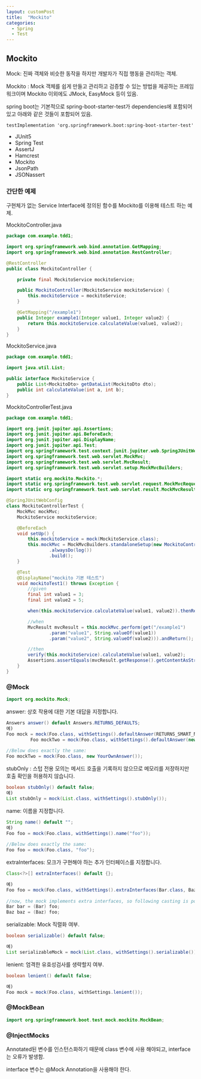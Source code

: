```yaml
---
layout: customPost
title:  "Mockito"
categories: 
  - Spring
  - Test
---
```


##  Mockito

Mock: 진짜 객체와 비슷한 동작을 하지만 개발자가 직접 행동을 관리하는 객체.

Mockito : Mock 객체를 쉽게 만들고 관리하고 검증할 수 있는 방법을 제공하는 프레임워크이며 Mockito 이외에도 JMock, EasyMock 등이 있음.



spring boot는 기본적으로 spring-boot-starter-test가 dependencies에 포함되어 있고 아래와 같은 것들이 포함되어 있음.

```
testImplementation 'org.springframework.boot:spring-boot-starter-test'
```

- JUnit5
- Spring Test
- AssertJ
- Hamcrest
- Mockito
- JsonPath
- JSONassert



### 간단한 예제 

구현체가 없는  Service Interface에 정의된 함수를 Mockito를 이용해 테스트 하는 예제.

MockitoController.java

```java
package com.example.tdd1;

import org.springframework.web.bind.annotation.GetMapping;
import org.springframework.web.bind.annotation.RestController;

@RestController
public class MockitoController {

    private final MockitoService mockitoService;

    public MockitoController(MockitoService mockitoService) {
        this.mockitoService = mockitoService;
    }

    @GetMapping("/example1")
    public Integer example1(Integer value1, Integer value2) {
        return this.mockitoService.calculateValue(value1, value2);
    }
}

```

MockitoService.java

```java
package com.example.tdd1;

import java.util.List;

public interface MockitoService {
    public List<MockitoDto> getDataList(MockitoDto dto);
    public int calculateValue(int a, int b);
}
```

MockitoControllerTest.java

```java
package com.example.tdd1;

import org.junit.jupiter.api.Assertions;
import org.junit.jupiter.api.BeforeEach;
import org.junit.jupiter.api.DisplayName;
import org.junit.jupiter.api.Test;
import org.springframework.test.context.junit.jupiter.web.SpringJUnitWebConfig;
import org.springframework.test.web.servlet.MockMvc;
import org.springframework.test.web.servlet.MvcResult;
import org.springframework.test.web.servlet.setup.MockMvcBuilders;

import static org.mockito.Mockito.*;
import static org.springframework.test.web.servlet.request.MockMvcRequestBuilders.get;
import static org.springframework.test.web.servlet.result.MockMvcResultHandlers.log;

@SpringJUnitWebConfig
class MockitoControllerTest {
    MockMvc mockMvc;
    MockitoService mockitoService;

    @BeforeEach
    void setUp() {
        this.mockitoService = mock(MockitoService.class);
        this.mockMvc = MockMvcBuilders.standaloneSetup(new MockitoController(mockitoService))
                .alwaysDo(log())
                .build();
    }

    @Test
    @DisplayName("mockito 기본 테스트")
    void mockitoTest1() throws Exception {
        //given
        final int value1 = 3;
        final int value2 = 5;

        when(this.mockitoService.calculateValue(value1, value2)).thenReturn(value1 * value2);

        //when
        MvcResult mvcResult = this.mockMvc.perform(get("/example1")
                .param("value1", String.valueOf(value1))
                .param("value2", String.valueOf(value2))).andReturn();

        //then
        verify(this.mockitoService).calculateValue(value1, value2);
        Assertions.assertEquals(mvcResult.getResponse().getContentAsString(), String.valueOf(value1 * value2));
    }
}
```



### @Mock

```java
import org.mockito.Mock;
```



answer: 상호 작용에 대한 기본 대답을 지정합니다.

```java
Answers answer() default Answers.RETURNS_DEFAULTS;
예)
Foo mock = mock(Foo.class, withSettings().defaultAnswer(RETURNS_SMART_NULLS));
         Foo mockTwo = mock(Foo.class, withSettings().defaultAnswer(new YourOwnAnswer()));
      
//Below does exactly the same:
Foo mockTwo = mock(Foo.class, new YourOwnAnswer());
```

stubOnly : 스텁 전용 모의는 메서드 호출을 기록하지 않으므로 메모리를 저장하지만 호출 확인을 허용하지 않습니다.

```java
boolean stubOnly() default false;
예)
List stubOnly = mock(List.class, withSettings().stubOnly());
```

name: 이름을 지정합니다.

```java
String name() default "";
예)
Foo foo = mock(Foo.class, withSettings().name("foo"));
      
//Below does exactly the same:
Foo foo = mock(Foo.class, "foo");
```

extraInterfaces: 모크가 구현해야 하는 추가 인터페이스를 지정합니다. 

```java
Class<?>[] extraInterfaces() default {};

예) 
Foo foo = mock(Foo.class, withSettings().extraInterfaces(Bar.class, Baz.class));
      
//now, the mock implements extra interfaces, so following casting is possible:
Bar bar = (Bar) foo;
Baz baz = (Baz) foo;
```

serializable: Mock 직렬화 여부.

```java
boolean serializable() default false;

예) 
List serializableMock = mock(List.class, withSettings().serializable());
```

lenient: 엄격한 유효성검사를 생략할지 여부.

```java
boolean lenient() default false;

예)
Foo mock = mock(Foo.class, withSettings.lenient());
```



### @MockBean

```java
import org.springframework.boot.test.mock.mockito.MockBean;
```



### @InjectMocks

Annotated된 변수를 인스턴스화하기 때문에 class 변수에 사용 해야되고, interface는 오류가 발생함.

interface 변수는 @Mock Annotation을 사용해야 한다.





